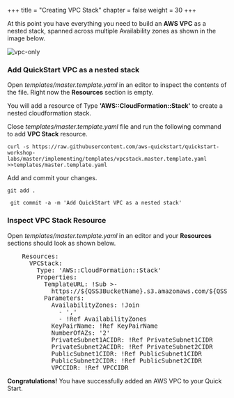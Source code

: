 +++
title = "Creating VPC Stack"
chapter = false
weight = 30
+++

At this point you have everything you need to build an **AWS VPC** as a nested stack, spanned across multiple Availability zones as shown in the image below.

![vpc-only](/images/aws-vpc.png)

### Add QuickStart VPC as a nested stack

Open _templates/master.template.yaml_ in an editor to inspect the contents of the file. Right now the **Resources** section is empty.

You will add a resource of Type **'AWS::CloudFormation::Stack'** to create a nested cloudformation stack.

Close _templates/master.template.yaml_ file and run the following command to add **VPC Stack** resource.

```
curl -s https://raw.githubusercontent.com/aws-quickstart/quickstart-workshop-labs/master/implementing/templates/vpcstack.master.template.yaml >>templates/master.template.yaml
```

Add and commit your changes.

`git add .`

` git commit -a -m 'Add QuickStart VPC as a nested stack'`

### Inspect VPC Stack Resource

Open _templates/master.template.yaml_ in an editor and your **Resources** sections should look as shown below.

<pre>
    Resources:
      VPCStack:
        Type: 'AWS::CloudFormation::Stack'
        Properties:
          TemplateURL: !Sub >-
            https://${QSS3BucketName}.s3.amazonaws.com/${QSS3KeyPrefix}submodules/quickstart-aws-vpc/templates/aws-vpc.template
          Parameters:
            AvailabilityZones: !Join
              - ','
              - !Ref AvailabilityZones
            KeyPairName: !Ref KeyPairName
            NumberOfAZs: '2'
            PrivateSubnet1ACIDR: !Ref PrivateSubnet1CIDR
            PrivateSubnet2ACIDR: !Ref PrivateSubnet2CIDR
            PublicSubnet1CIDR: !Ref PublicSubnet1CIDR
            PublicSubnet2CIDR: !Ref PublicSubnet2CIDR
            VPCCIDR: !Ref VPCCIDR
</pre>

**Congratulations!** You have successfully added an AWS VPC to your Quick Start.



